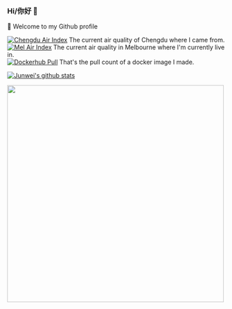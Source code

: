 ### Hi/你好 👋

🔭  Welcome to my Github profile

<!--
**wahyd4/wahyd4** is a ✨ _special_ ✨ repository because its `README.md` (this file) appears on your GitHub profile.

Here are some ideas to get you started:

- 🔭 I’m currently working on ...
- 🌱 I’m currently learning ...
- 👯 I’m looking to collaborate on ...
- 🤔 I’m looking for help with ...
- 💬 Ask me about ...
- 📫 How to reach me: ...
- 😄 Pronouns: ...
- ⚡ Fun fact: ...
-->

[![Chengdu Air Index](https://badges.toozhao.com/svg/chengdu)](https://badges.toozhao.com/stats/chengdu) The current air quality of Chengdu where I came from.  
[![Mel Air Index](https://badges.toozhao.com/svg/mel)](https://badges.toozhao.com/stats/mel) The current air quality in Melbourne where I'm currently live in.   
[![Dockerhub Pull](https://badges.toozhao.com/svg/dockerhub)](https://badges.toozhao.com/stats/dockerhub) That's the pull count of a docker image I made.

[![Junwei's github stats](https://github-readme-stats.vercel.app/api?username=wahyd4)](https://github.com/anuraghazra/github-readme-stats)  

<a href="https://badges.toozhao.com/stats/junv-github-profile" title="Generate your badge to count for any page views at https://badges.toozhao.com"><img src="https://badges.toozhao.com/svg/junv-github-profile" width=500></a>
